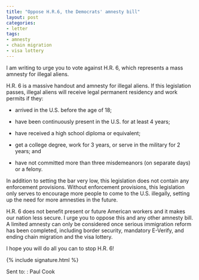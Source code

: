 ```yaml
---
title: "Oppose H.R.6, the Democrats' amnesty bill"
layout: post
categories:
- letter
tags:
- amnesty
- chain migration
- visa lottery
---
```


I am writing to urge you to vote against H.R. 6, which represents a mass amnesty for illegal aliens.

H.R. 6 is a massive handout and amnesty for illegal aliens. If this legislation passes, illegal aliens will receive legal permanent residency and work permits if they:

- arrived in the U.S. before the age of 18;

- have been continuously present in the U.S. for at least 4 years;

- have received a high school diploma or equivalent;

- get a college degree, work for 3 years, or serve in the military for 2 years; and

- have not committed more than three misdemeanors (on separate days) or a felony.

In addition to setting the bar very low, this legislation does not contain any enforcement provisions. Without enforcement provisions, this legislation only serves to encourage more people to come to the U.S. illegally, setting up the need for more amnesties in the future.

H.R. 6 does not benefit present or future American workers and it makes our nation less secure. I urge you to oppose this and any other amnesty bill. A limited amnesty can only be considered once serious immigration reform has been completed, including border security, mandatory E-Verify, and ending chain migration and the visa lottery.

I hope you will do all you can to stop H.R. 6!

{% include signature.html %}

Sent to:
: Paul Cook
